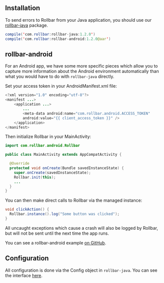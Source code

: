 ## Installation

To send errors to Rollbar from your Java application, you should use our <a href="https://github.com/rollbar/rollbar-java" target="_blank" rel="noopener">rollbar-java</a> package. 

``` java
compile('com.rollbar:rollbar-java:1.2.0')
compile('com.rollbar:rollbar-android:1.2.0@aar')
```

## rollbar-android

For an Android app, we have some more specific pieces which allow you to capture more information about the Android environment automatically than what you would have to do with `rollbar-java` directly.

Set your access token in your AndroidManifest.xml file:

``` java
<?xml version="1.0" encoding="utf-8"?>
<manifest ...>
    <application ...>
        ...
        <meta-data android:name="com.rollbar.android.ACCESS_TOKEN"
        android:value="{{ client_access_token }}" />
    </application>
</manifest>
```

Then initialize Rollbar in your MainActivity:

``` java
import com.rollbar.android.Rollbar

public class MainActivity extends AppCompatActivity {

  @Override
  protected void onCreate(Bundle savedInstanceState) {
    super.onCreate(savedInstanceState);
    Rollbar.init(this);
    ...
  }
}
```

You can then make direct calls to Rollbar via the managed instance:

``` java
void clickAction() {
  Rollbar.instance().log("Some button was clicked");
}
```

All uncaught exceptions which cause a crash will also be logged by Rollbar, but will not be sent until the next time the app runs.

You can see a rollbar-android example <a href="https://github.com/rollbar/rollbar-java/tree/master/examples/rollbar-android" target="_blank" rel="noopener">on GitHub</a>.


## Configuration

All configuration is done via the Config object in `rollbar-java`. You can see the interface <a href="https://github.com/rollbar/rollbar-java/blob/master/rollbar-java/src/main/java/com/rollbar/notifier/config/Config.java" target="_blank" rel="noopener">here</a>.
